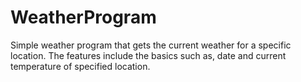 # WeatherProgram
Simple weather program that gets the current weather for a specific location. 
The features include the basics such as, date and current temperature of specified location. 
